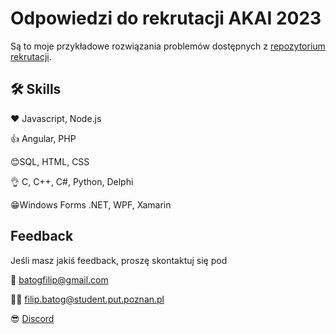 # Odpowiedzi do rekrutacji AKAI 2023

Są to moje przykładowe rozwiązania problemów dostępnych z [repozytorium rekrutacji](https://github.com/akai-org/rekrutacja).


## 🛠 Skills
❤️ Javascript, Node.js

👍 Angular, PHP

😊SQL, HTML, CSS

👌 C, C++, C#, Python, Delphi

😁Windows Forms .NET, WPF, Xamarin
## Feedback

Jeśli masz jakiś feedback, proszę skontaktuj się pod 

📮 batogfilip@gmail.com

👨‍🎓 filip.batog@student.put.poznan.pl

😎 [Discord](https://discordapp.com/users/314829334965780480)
